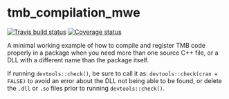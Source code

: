 # tmb_compilation_mwe
 
[![Travis build status](https://travis-ci.com/cgrandin/tmb_compilation_mwe.svg?branch=master)](https://travis-ci.com/cgrandin/tmb_compilation_mwe)
[![Coverage status](https://codecov.io/gh/cgrandin/tmb_compilation_mwe/branch/master/graph/badge.svg)](https://codecov.io/github/cgrandin/tmb_compilation_mwe?branch=master)

A minimal working example of how to compile and register TMB code properly in a package when you need more than one source C++ file, or a DLL with a different name than the package itself.

If running `devtools::check()`, be sure to call it as: `devtools::check(cran = FALSE)`
to avoid an error about the DLL not being able to be found, or delete the `.dll` or `.so` files prior to running `devtools::check()`.
